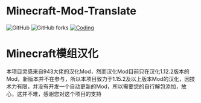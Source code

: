 # Minecraft-Mod-Translate
![GitHub](https://img.shields.io/github/license/FloppyDisk-FD/Minecraft-Mod-Translate)
![GitHub forks](https://img.shields.io/github/forks/FloppyDisk-FD/Minecraft-Mod-Translate?style=social)
[![Coding](https://img.shields.io/badge/Coding-mmt-yellow "Coding")](https://fd648.coding.net/public/mc-mod-translate/mc-mod-translate/git/files "Coding")

# Minecraft模组汉化
本项目灵感来自943大佬的汉化Mod，然而汉化Mod目前只在汉化1.12.2版本的Mod，新版本并不在参与，所以本项目致力于1.15.2及以上版本Mod的汉化，因技术力有限，并没有开发一个自动更新的Mod，所以需要您的自行解包添加，放心，这并不难，感谢您对这个项目的支持
